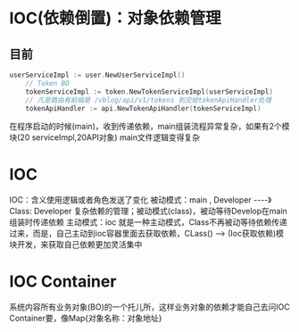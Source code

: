 # IOC(依赖倒置)：对象依赖管理

## 目前

```go
userServiceImpl := user.NewUserServiceImpl()
	// Token BO
	tokenServiceImpl := token.NewTokenServiceImpl(userServiceImpl)
	// 凡是路由有前缀是 /vblog/api/v1/tokens 到交给tokenApiHandler处理
	tokenApiHandler := api.NewTokenApiHandler(tokenServiceImpl)
```

在程序启动的时候(main)，收到传递依赖，main组装流程异常复杂，如果有2个模块(20 serviceImpl,20API对象)
main文件逻辑变得复杂

# IOC
IOC：含义使用逻辑或者角色发送了变化
被动模式：main , Developer ----》 Class: Developer 复杂依赖的管理；被动模式(class)，被动等待Develop在main组装时传递依赖
主动模式：ioc 就是一种主动模式，Class不再被动等待依赖传递过来，而是，自己主动到ioc容器里面去获取依赖，CLass() --> (Ioc获取依赖)模块开发，来获取自己依赖更加灵活集中

# IOC Container
系统内容所有业务对象(BO)的一个托儿所，这样业务对象的依赖才能自己去问IOC Container要，像Map{对象名称：对象地址}